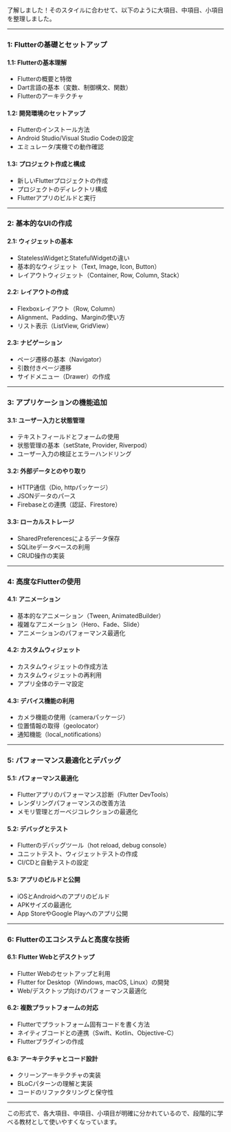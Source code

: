 了解しました！そのスタイルに合わせて、以下のように大項目、中項目、小項目を整理しました。

---

### **1: Flutterの基礎とセットアップ**
#### **1.1: Flutterの基本理解**
+ Flutterの概要と特徴
+ Dart言語の基本（変数、制御構文、関数）
+ Flutterのアーキテクチャ

#### **1.2: 開発環境のセットアップ**
+ Flutterのインストール方法
+ Android Studio/Visual Studio Codeの設定
+ エミュレータ/実機での動作確認

#### **1.3: プロジェクト作成と構成**
+ 新しいFlutterプロジェクトの作成
+ プロジェクトのディレクトリ構成
+ Flutterアプリのビルドと実行

---

### **2: 基本的なUIの作成**
#### **2.1: ウィジェットの基本**
+ StatelessWidgetとStatefulWidgetの違い
+ 基本的なウィジェット（Text, Image, Icon, Button）
+ レイアウトウィジェット（Container, Row, Column, Stack）

#### **2.2: レイアウトの作成**
+ Flexboxレイアウト（Row, Column）
+ Alignment、Padding、Marginの使い方
+ リスト表示（ListView, GridView）

#### **2.3: ナビゲーション**
+ ページ遷移の基本（Navigator）
+ 引数付きページ遷移
+ サイドメニュー（Drawer）の作成

---

### **3: アプリケーションの機能追加**
#### **3.1: ユーザー入力と状態管理**
+ テキストフィールドとフォームの使用
+ 状態管理の基本（setState, Provider, Riverpod）
+ ユーザー入力の検証とエラーハンドリング

#### **3.2: 外部データとのやり取り**
+ HTTP通信（Dio, httpパッケージ）
+ JSONデータのパース
+ Firebaseとの連携（認証、Firestore）

#### **3.3: ローカルストレージ**
+ SharedPreferencesによるデータ保存
+ SQLiteデータベースの利用
+ CRUD操作の実装

---

### **4: 高度なFlutterの使用**
#### **4.1: アニメーション**
+ 基本的なアニメーション（Tween, AnimatedBuilder）
+ 複雑なアニメーション（Hero、Fade、Slide）
+ アニメーションのパフォーマンス最適化

#### **4.2: カスタムウィジェット**
+ カスタムウィジェットの作成方法
+ カスタムウィジェットの再利用
+ アプリ全体のテーマ設定

#### **4.3: デバイス機能の利用**
+ カメラ機能の使用（cameraパッケージ）
+ 位置情報の取得（geolocator）
+ 通知機能（local_notifications）

---

### **5: パフォーマンス最適化とデバッグ**
#### **5.1: パフォーマンス最適化**
+ Flutterアプリのパフォーマンス診断（Flutter DevTools）
+ レンダリングパフォーマンスの改善方法
+ メモリ管理とガーベジコレクションの最適化

#### **5.2: デバッグとテスト**
+ Flutterのデバッグツール（hot reload, debug console）
+ ユニットテスト、ウィジェットテストの作成
+ CI/CDと自動テストの設定

#### **5.3: アプリのビルドと公開**
+ iOSとAndroidへのアプリのビルド
+ APKサイズの最適化
+ App StoreやGoogle Playへのアプリ公開

---

### **6: Flutterのエコシステムと高度な技術**
#### **6.1: Flutter Webとデスクトップ**
+ Flutter Webのセットアップと利用
+ Flutter for Desktop（Windows, macOS, Linux）の開発
+ Web/デスクトップ向けのパフォーマンス最適化

#### **6.2: 複数プラットフォームの対応**
+ Flutterでプラットフォーム固有コードを書く方法
+ ネイティブコードとの連携（Swift、Kotlin、Objective-C）
+ Flutterプラグインの作成

#### **6.3: アーキテクチャとコード設計**
+ クリーンアーキテクチャの実装
+ BLoCパターンの理解と実装
+ コードのリファクタリングと保守性

---

この形式で、各大項目、中項目、小項目が明確に分かれているので、段階的に学べる教材として使いやすくなっています。